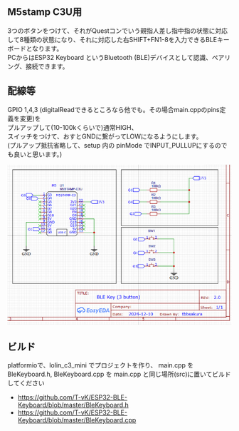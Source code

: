 
## M5stamp C3U用
3つのボタンをつけて、それがQuestコンでいう親指人差し指中指の状態に対応して8種類の状態になり、それに対応した右SHIFT+FN1-8を入力できるBLEキーボードとなります。<br>
PCからはESP32 Keyboard というBluetooth (BLE)デバイスとして認識、ペアリング、接続できます。

## 配線等
GPIO 1,4,3 (digitalReadできるところなら他でも。その場合main.cppのpins定義を変更)を<br>
プルアップして(10-100kくらいで)通常HIGH、<br>
スイッチをつけて、おすとGNDに繋がってLOWになるようにします。<br>
(プルアップ抵抗省略して、setup 内の pinMode でINPUT_PULLUPにするのでも良いと思います。)<br>

 ![回路図](https://github.com/tbbsakura/ESP32-BLE-Keyboard-for-VRChat/blob/main/schematic.png)

## ビルド
platformioで、lolin_c3_mini でプロジェクトを作り、
main.cpp を  BleKeyboard.h, BleKeyboard.cpp を main.cpp と同じ場所(src)に置いてビルドしてください
  - https://github.com/T-vK/ESP32-BLE-Keyboard/blob/master/BleKeyboard.h
  - https://github.com/T-vK/ESP32-BLE-Keyboard/blob/master/BleKeyboard.cpp
